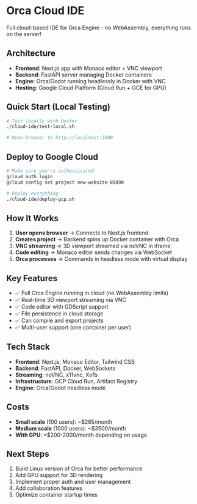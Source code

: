 # Orca Cloud IDE

Full cloud-based IDE for Orca Engine - no WebAssembly, everything runs on the server!

## Architecture

- **Frontend**: Next.js app with Monaco editor + VNC viewport
- **Backend**: FastAPI server managing Docker containers  
- **Engine**: Orca/Godot running headlessly in Docker with VNC
- **Hosting**: Google Cloud Platform (Cloud Run + GCE for GPU)

## Quick Start (Local Testing)

```bash
# Test locally with Docker
./cloud-ide/test-local.sh

# Open browser to http://localhost:3000
```

## Deploy to Google Cloud

```bash
# Make sure you're authenticated
gcloud auth login
gcloud config set project new-website-85890

# Deploy everything
./cloud-ide/deploy-gcp.sh
```

## How It Works

1. **User opens browser** → Connects to Next.js frontend
2. **Creates project** → Backend spins up Docker container with Orca
3. **VNC streaming** → 3D viewport streamed via noVNC in iframe  
4. **Code editing** → Monaco editor sends changes via WebSocket
5. **Orca processes** → Commands in headless mode with virtual display

## Key Features

- ✅ Full Orca Engine running in cloud (no WebAssembly limits)
- ✅ Real-time 3D viewport streaming via VNC
- ✅ Code editor with GDScript support
- ✅ File persistence in cloud storage
- ✅ Can compile and export projects
- ✅ Multi-user support (one container per user)

## Tech Stack

- **Frontend**: Next.js, Monaco Editor, Tailwind CSS
- **Backend**: FastAPI, Docker, WebSockets  
- **Streaming**: noVNC, x11vnc, Xvfb
- **Infrastructure**: GCP Cloud Run, Artifact Registry
- **Engine**: Orca/Godot headless mode

## Costs

- **Small scale** (100 users): ~$265/month
- **Medium scale** (1000 users): ~$3500/month  
- **With GPU**: +$200-2000/month depending on usage

## Next Steps

1. Build Linux version of Orca for better performance
2. Add GPU support for 3D rendering
3. Implement proper auth and user management
4. Add collaboration features
5. Optimize container startup times
